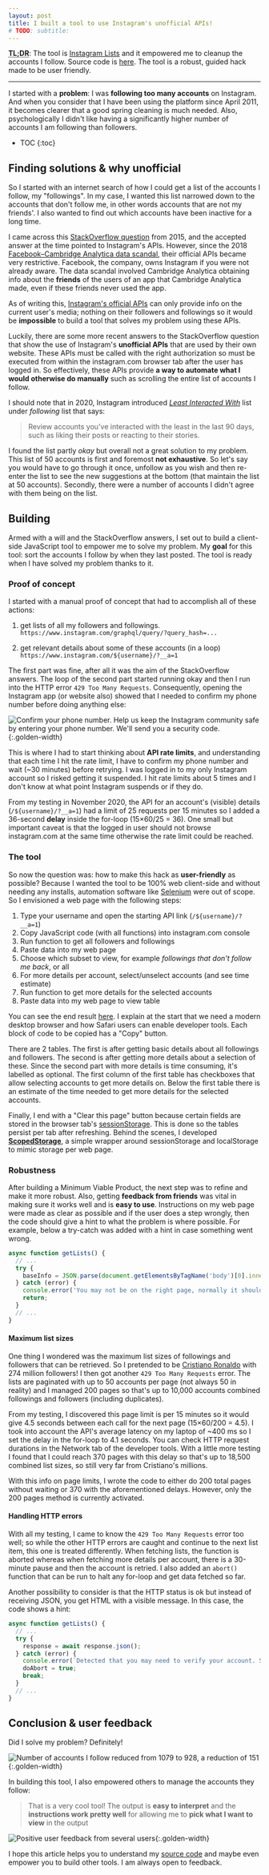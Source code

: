 ```yaml
---
layout: post
title: I built a tool to use Instagram's unofficial APIs!
# TODO: subtitle: 
---
```


<!-- TODO: share-img -->
**<abbr title="Too long; didn't read">TL;DR</abbr>**:
The tool is [Instagram Lists](https://eusebius.tech/projects/instagram-lists/) and it empowered me to cleanup the accounts I follow.
Source code is [here](https://github.com/eugenius1/eugenius1.github.io/tree/master/projects/instagram-lists).
The tool is a robust, guided hack made to be user friendly.

---

I started with a **problem**: I was **following too many accounts** on Instagram.
And when you consider that I have been using the platform since April 2011,
it becomes clearer that a good spring cleaning is much needed.
Also, psychologically I didn't like having a significantly higher number of accounts I am following than followers.

- TOC
{:toc}

## Finding solutions & why unofficial

So I started with an internet search of how I could get a list of the accounts I follow, my "followings".
In my case, I wanted this list narrowed down to the accounts that don't follow me,
in other words accounts that are not my friends'.
I also wanted to find out which accounts have been inactive for a long time.

I came across this [StackOverflow question](https://stackoverflow.com/q/32407851) from 2015,
and the accepted answer at the time pointed to Instagram's APIs.
However, since the 2018 [Facebook–Cambridge Analytica data scandal](https://en.wikipedia.org/wiki/Facebook%E2%80%93Cambridge_Analytica_data_scandal),
their official APIs became very restrictive.
Facebook, the company, owns Instagram if you were not already aware.
The data scandal involved Cambridge Analytica obtaining info about the **friends** of the users of an app that Cambridge Analytica made,
even if these friends never used the app.

As of writing this, [Instagram's official APIs](https://developers.facebook.com/docs/instagram-basic-display-api/reference)
can only provide info on the current user's media;
nothing on their followers and followings so it would be **impossible** to build a tool that solves my problem using these APIs.

Luckily, there are some more recent answers to the StackOverflow question that show the use of Instagram's **unofficial APIs** that are used by their own website.
These APIs must be called with the right authorization so must be executed from within the instagram.com browser tab after the user has logged in.
So effectively, these APIs provide **a way to automate what I would otherwise do manually** such as scrolling the entire list of accounts I follow.

I should note that in 2020, Instagram introduced [_Least Interacted With_](https://www.theverge.com/2020/2/6/21126641/instagram-new-feature-following-accounts-most-shown-in-feed-least-interacted)
list under _following_ list that says:

> Review accounts you've interacted with the least in the last 90 days, such as liking their posts or reacting to their stories.

I found the list partly _okay_ but overall not a great solution to my problem.
This list of 50 accounts is first and foremost **not exhaustive**.
So let's say you would have to go through it once, unfollow as you wish and then re-enter the list to see the new suggestions at the bottom (that maintain the list at 50 accounts).
Secondly, there were a number of accounts I didn't agree with them being on the list.

## Building

Armed with a will and the StackOverflow answers, I set out to build a client-side JavaScript tool to empower me to solve my problem.
My **goal** for this tool: sort the accounts I follow by when they last posted.
The tool is ready when I have solved my problem thanks to it.

### Proof of concept

I started with a manual proof of concept that had to accomplish all of these actions:

1. get lists of all my followers and followings.
`https://www.instagram.com/graphql/query/?query_hash=...`

2. get relevant details about some of these accounts (in a loop)
`https://www.instagram.com/${username}/?__a=1`

The first part was fine, after all it was the aim of the StackOverflow answers.
The loop of the second part started running okay and then I run into the HTTP error `429 Too Many Requests`.
Consequently, opening the Instagram app (or website also) showed that I needed to confirm my phone number before doing anything else:

![Confirm your phone number. Help us keep the Instagram community safe by entering your phone number. We'll send you a security code.](/img/projects/instagram-lists/instagram-verify.jpg){:.golden-width}

This is where I had to start thinking about **API rate limits**,
and understanding that each time I hit the rate limit,
I have to confirm my phone number and wait (~30 minutes) before retrying.
I was logged in to my only Instagram account so I risked getting it suspended.
I hit rate limits about 5 times and I don't know at what point Instagram suspends or if they do.

From my testing in November 2020,
the API for an account's (visible) details (`/${username}/?__a=1`) had a limit of 25 requests per 15 minutes so I added a 36-second **delay** inside the for-loop (15&times;60/25 = 36).
One small but important caveat is that the logged in user should not browse instagram.com at the same time otherwise the rate limit could be reached.

### The tool

So now the question was: how to make this hack as **user-friendly** as possible?
Because I wanted the tool to be 100% web client-side and without needing any installs,
automation software like [Selenium](https://www.selenium.dev/) were out of scope.
So I envisioned a web page with the following steps:

1. Type your username and open the starting API link (`/${username}/?__a=1`)
2. Copy JavaScript code (with all functions) into instagram.com console
3. Run function to get all followers and followings
4. Paste data into my web page
5. Choose which subset to view, for example _followings that don't follow me back_, or all
6. For more details per account, select/unselect accounts (and see time estimate)
7. Run function to get more details for the selected accounts
8. Paste data into my web page to view table

You can see the end result [here](https://eusebius.tech/projects/instagram-lists/).
I explain at the start that we need a modern desktop browser and how Safari users can enable developer tools.
Each block of code to be copied has a "Copy" button.

There are 2 tables.
The first is after getting basic details about all followings and followers.
The second is after getting more details about a selection of these.
Since the second part with more details is time consuming, it's labelled as optional.
The first column of the first table has checkboxes that allow selecting accounts to get more details on.
Below the first table there is an estimate of the time needed to get more details for the selected accounts.

Finally, I end with a "Clear this page" button because certain fields are stored in the browser tab's [sessionStorage](https://developer.mozilla.org/en-US/docs/Web/API/Window/sessionStorage).
This is done so the tables persist per tab after refreshing.
Behind the scenes, I developed [**ScopedStorage**](https://github.com/eugenius1/scoped-storage), a simple wrapper around sessionStorage and localStorage to mimic storage per web page.

### Robustness

After building a Minimum Viable Product, the next step was to refine and make it more robust.
Also, getting **feedback from friends** was vital in making sure it works well and is **easy to use**.
Instructions on my web page were made as clear as possible and if the user does a step wrongly,
then the code should give a hint to what the problem is where possible.
For example, below a try-catch was added with a hint in case something went wrong.

```js
async function getLists() {
  // ...
  try {
    baseInfo = JSON.parse(document.getElementsByTagName('body')[0].innerText);
  } catch (error) {
    console.error('You may not be on the right page, normally it should be like "https://www.instagram.com/username/?__a=1"', error);
    return;
  }
  // ...
}
```

#### Maximum list sizes

One thing I wondered was the maximum list sizes of followings and followers that can be retrieved.
So I pretended to be [Cristiano Ronaldo](https://www.instagram.com/cristiano/) with 274 million followers!
I then got another `429 Too Many Requests` error.
The lists are paginated with up to 50 accounts per page (not always 50 in reality)
and I managed 200 pages so that's up to 10,000 accounts combined followings and followers (including duplicates).

From my testing, I discovered this page limit is per 15 minutes so it would give 4.5 seconds between each call for the next page (15&times;60/200 = 4.5).
I took into account the API's average latency on my laptop of ~400 ms so I set the delay in the for-loop to 4.1 seconds.
You can check HTTP request durations in the Network tab of the developer tools.
With a little more testing I found that I could reach 370 pages with this delay so that's up to 18,500 combined list sizes,
so still very far from Cristiano's millions.

With this info on page limits, I wrote the code to either do 200 total pages without waiting or 370 with the aforementioned delays.
However, only the 200 pages method is currently activated.

#### Handling HTTP errors

With all my testing, I came to know the `429 Too Many Requests` error too well;
so while the other HTTP errors are caught and continue to the next list item, this one is treated differently.
When fetching lists, the function is aborted whereas when fetching more details per account, there is a 30-minute pause and then the account is retried.
I also added an `abort()` function that can be run to halt any for-loop and get data fetched so far.

Another possibility to consider is that the HTTP status is ok but instead of receiving JSON, you get HTML with a visible message.
In this case, the code shows a hint:

```js
async function getLists() {
  // ...
  try {
    response = await response.json();
  } catch (error) {
    console.error(`Detected that you may need to verify your account. Stopping. Failed at page number ${pageCount.toLocaleString()} (during ${config.name} list).`, error);
    doAbort = true;
    break;
  }
  // ...
}
```

## Conclusion & user feedback

Did I solve my problem? Definitely!

![Number of accounts I follow reduced from 1079 to 928, a reduction of 151](/img/projects/instagram-lists/my-result.jpg){:.golden-width}

In building this tool, I also empowered others to manage the accounts they follow:

> That is a very cool tool! The output is **easy to interpret** and the **instructions work pretty well** for allowing me to **pick what I want to view** in the output

![Positive user feedback from several users](/img/projects/instagram-lists/user-feedback.png){:.golden-width}

I hope this article helps you to understand my [source code](https://github.com/eugenius1/eugenius1.github.io/tree/master/projects/instagram-lists)
and maybe even empower you to build other tools.
I am always open to feedback.
